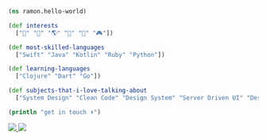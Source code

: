 ```clojure
(ns ramon.hello-world)

(def interests
  ["🎸" "🌳" "🌎" "🔭" "📙" "🎮"])

(def most-skilled-languages
  ["Swift" "Java" "Kotlin" "Ruby" "Python"])

(def learning-languages
  ["Clojure" "Dart" "Go"])

(def subjects-that-i-love-talking-about
  ["System Design" "Clean Code" "Design System" "Server Driven UI" "Design Patterns"])

(println "get in touch ⬇️")
```
<a href="https://www.linkedin.com/in/ramonhonorio" alt="LinkedIn">
  <img src="https://img.shields.io/badge/LinkedIn-0077B5?style=for-the-badge&logo=linkedin&logoColor=white">
</a> 

<a href="https://www.instagram.com/ramonoise/" alt="Instagram">
  <img src="https://img.shields.io/badge/Instagram-E4405F?style=for-the-badge&logo=instagram&logoColor=white">
</a>
